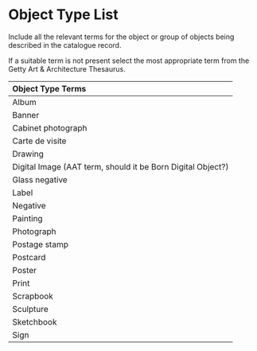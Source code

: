 # Object Type List

Include all the relevant terms for the object or group of objects being described in the catalogue record. 

If a suitable term is not present select the most appropriate term from the Getty Art & Architecture Thesaurus. 

| Object Type Terms |
| :--- |
| Album |
| Banner |
| Cabinet photograph |
| Carte de visite |
| Drawing |
| Digital Image \(AAT term, should it be Born Digital Object?\) |
| Glass negative |
| Label |
| Negative |
| Painting |
| Photograph |
| Postage stamp |
| Postcard |
| Poster |
| Print |
| Scrapbook |
| Sculpture |
| Sketchbook |
| Sign |

